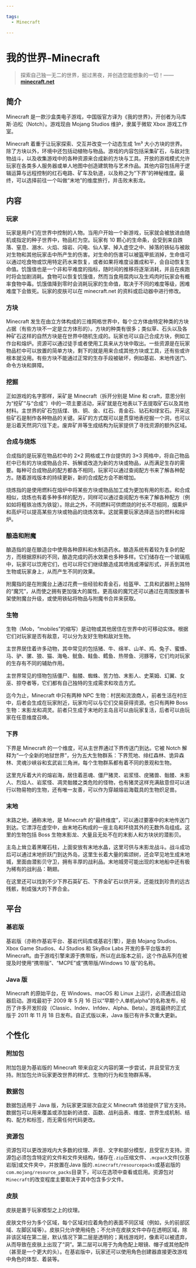 ```yaml
---

tags:
  - Minecraft

---
```


# 我的世界-Minecraft

>   探索自己独一无二的世界，挺过黑夜，并创造您能想象的一切！——**[minecraft.net](https://zh.minecraft.wiki/w/Minecraft)**

## 简介
Minecraft 是一款沙盒类电子游戏，中国版官方译为《我的世界》，开创者为马库斯·泊松（Notch）。游戏现由 Mojang Studios 维护，隶属于微软 Xbox 游戏工作室。

Minecraft 着重于让玩家探索、交互并改变一个动态生成 1m³ 大小方块的世界。除了方块以外，环境中还包括动植物与物品。游戏的内容包括采集矿石，与敌对生物战斗，以及收集游戏中的各种资源来合成新的方块与工具。开放的游戏模式允许玩家在各类多人服务器或单人地图中创造建筑物与艺术作品。其他内容包括用于逻辑运算与远程控制的红石电路、矿车及轨道，以及称之为“下界”的神秘维度。最终，可以选择前往一个叫做“末地”的维度旅行，并击败末影龙。

## 内容

### 玩家

玩家是用户们在世界中控制的人物。当用户开始一个新游戏，玩家就会被放进由随机或指定的种子世界中，物品栏为空。玩家有 10 颗心的生命条，会受到来自跌落、窒息、溺水、火焰、熔岩、闪电、仙人掌、掉入虚空之中、掉落的铁砧与被敌对生物和其他玩家击中所产生的伤害。对生命的伤害可以被盔甲抵消掉，生命值可以通过吃食物或饮用特定药水来恢复，或者如果将难度设置成和平，会自动恢复生命值。饥饿值也是一个非和平难度的指标，随时间的推移将逐渐消耗，并且在疾跑时将会加剧消耗。食物可以恢复饥饿值，然而当食用腐肉以及生鸡肉时玩家会有概率食物中毒。饥饿值降到零时会消耗玩家的生命值，取决于不同的难度等级，困难难度下会致死。玩家的皮肤可以在 minecraft.net 的资料或启动器中进行修改。

### 方块

Minecraft 发生在由立方体构成的三维网格世界中，每个立方体由特定种类的方块占据（有些方块不一定是立方体形的）。方块的种类有很多；类似草、石头以及各种矿石这样的自然方块是在世界中随机生成的。玩家也可以自己合成方块，例如工作台和熔炉。资源可以通过徒手或者使用工具来从方块中取出。一些资源是在玩家物品栏中可以放置的简单方块，剩下的就是用来合成其他方块或工具，还有些或许根本就没用。有些方块不能通过正常的生存手段被破坏，例如基岩、末地传送门、命令方块和屏障。

### 挖掘

正如游戏的名字那样，采矿是 Minecraft（拆开分别是 Mine 和 craft，意思分别为“挖矿”与“合成”）中的一项主要活动，采矿就是在地表以下去提取矿石以及其他材料。主世界的矿石包括煤、铁、铜、金、红石、青金石、钻石和绿宝石。开采这些矿石是制作各种物品的关键。采矿的方式既可以是贯穿地表挖掘一个洞，也可以是沿着天然洞穴往下走。废弃矿井等生成结构为玩家提供了寻找资源的额外区域。

### 合成与烧炼

合成指的是玩家在物品栏中的 2×2 网格或工作台提供的 3×3 网格中，将自己物品栏中已有的方块或物品合并、拆解或改造为新的方块或物品，从而满足生存的需要。每种可合成物品的配方都各不相同，玩家可以通过查阅配方书来了解各种配方。随着游戏版本的持续更新，新的合成配方会不断增加。

烧炼指的是使用燃料在熔炉中将某些方块或物品加工成为更加有用的形态。和合成相似，烧炼也有着多种多样的配方，同样可以通过查阅配方书来了解各种配方（例如如将粗铁冶炼为铁锭）。除此之外，不同燃料可供燃烧的时长不尽相同，烟熏炉和高炉可以提高某些方块或物品的烧炼效率。这就需要玩家选择适当的燃料和熔炉。

### 酿造和附魔

酿造指的是在酿造台中使用各种原料和水制造药水。酿造系统有着较为复杂的配方，而根据原料的不同，酿造完成的药水效果也多种多样。它们储存在一个玻璃瓶中，玩家可以饮用它们，也可以将它们继续酿造成其喷溅或滞留形式，并丢到其他生物或玩家身上，从而产生不同的效果。

附魔指的是在附魔台上通过花费一些经验和青金石，给盔甲、工具和武器附上独特的“魔咒”，从而使之拥有更加强大的属性。更高级的魔咒还可以通过在周围放置书架使附魔台升级，或使用铁砧将物品与附魔书合并来获取。

### 生物

生物（Mob，“mobiles”的缩写）是动物或其他居住在世界中的可移动实体。根据它们对玩家是否有敌意，可以分为友好生物和敌对生物。

主世界居住着许多动物，其中常见的包括猪、牛、绵羊、山羊、鸡、兔子、蜜蜂、马、驴、骡、狼、猫、海龟、鱿鱼、鲑鱼、鳕鱼、热带鱼、河豚等，它们均对玩家的生存有不同的辅助作用。

主世界常见的怪物包括僵尸、骷髅、蜘蛛、苦力怕、末影人、史莱姆、幻翼、女巫、掠夺者等，它们都有自己独特的生成需求和攻击方式。

迄今为止，Minecraft 中只有两种 NPC 生物：村民和流浪商人，前者生活在村庄中，后者会生成在玩家附近，玩家均可以与它们交易获得资源。也只有两种 Boss 生物：末影龙和凋灵。前者只生成于末地的主岛且可以由玩家复活，后者可以由玩家在任意维度召唤。

### 下界

下界是 Minecraft 的一个维度，可从主世界通过下界传送门到达。它被 Notch 解释为“一个全新的地狱世界”，分为五大生物群系：下界荒地、绯红森林、诡异森林、灵魂沙峡谷和玄武岩三角洲，每个生物群系都有着不同的景观和生物。

这里充斥着大片的熔岩海，居住着恶魂、僵尸猪灵、岩浆怪、疣猪兽、骷髅、末影人、烈焰人、岩浆怪、凋灵骷髅之类危险的怪物，也有猪灵这样充满敌意但可以进行以物易物的生物，还有唯一友善，可以作为穿越熔岩海载具的生物炽足兽。

### 末地

末路之地，通称末地，是 Minecraft 的“最终维度”，可以通过要塞中的末地传送门到达。它漂浮在虚空中，由末地石构成的一座主岛和环绕其外的无数外岛组成。这里的生物包括 Boss 生物末影龙、大量且无处不在的末影人和方块状的潜影贝。

主岛上耸立着黑曜石柱，上面安放有末地水晶，这里可供与末影龙战斗。战斗成功后可以通过末地折跃门到达外岛，这里生长着大量的紫颂树，还会罕见地生成末地城，里面由潜影贝守卫，拥有丰厚的战利品。末地城旁可能出现的末地船中还有极为稀有的战利品：鞘翅。

在这里还可以找到不少下界石英矿石、下界金矿石以供开采，还能找到珍贵的远古残骸，制成强大的下界合金。

## 平台

### 基岩版

基岩版（亦称作基岩平台、基岩代码库或基岩引擎），是由 Mojang Studios、Xbox Game Studios、4J Studios 和 SkyBox Labs 开发的多平台版本的 Minecraft。由于游戏引擎来源于携带版，所以在此版本之前，这个作品系列在被提及时使用“携带版”、“MCPE”或“携带版/Windows 10 版”的名称。

### Java 版

Minecraft 的原始平台，在 Windows、macOS 和 Linux 上运行，必须通过启动器启动。游戏最初于 2009 年 5 月 16 日以“早期个人单机alpha”的名称发布，经历了许多开发阶段（Classic、Indev、Infdev、Alpha、Beta）。游戏最终的正式版于 2011 年 11 月 18 日发布。自正式版以来，Java 版已有许多次重大更新。

## 个性化

### 附加包

附加包是为基岩版的 Minecraft 带来自定义内容的第一步尝试，并且受官方支持。附加包允许玩家更改世界的样式、生物的行为和生物群系等。

### 数据包

数据包适用于 Java 版，为玩家更深层次自定义 Minecraft 体验提供了官方支持。数据包可以用来覆盖或添加新的进度、函数、战利品表、维度、世界生成机制、结构、配方和标签，而无需任何代码更改。

### 资源包

资源包可以更改游戏内大多数的纹理、声音、文字和部分模型，且受官方支持。资源包必须包含特定的文件和文件夹结构，储存在`.zip`压缩文件、`.mcpack`文件[仅基岩版]或文件夹中，并放置在Java 版的`.minecraft/resourcepacks`或基岩版的`com.mojang/resource_packs`目录下，可以在选项中查看或启用。资源包对`Minecraft`的改变程度主要取决于其中包含多少文件。

### 皮肤

皮肤是置于玩家模型之上的纹理。

皮肤文件分为多个区域，每个区域对应着角色的表面不同区域（例如，头的前部区域、左脚区域等）。皮肤只允许使用纯色；不允许在皮肤文件中存在透明区域，除非该区域在第二层，默认情况下第二层是透明的；离线游戏时，像素可以被遗弃，从而导致在皮肤上出现了“洞”。第二层可以用于为角色配上眼镜、帽子或其他配件（甚至是一个更大的头）。在基岩版中，玩家还可以使用角色创建器直接更改游戏中角色的体型、着装等。